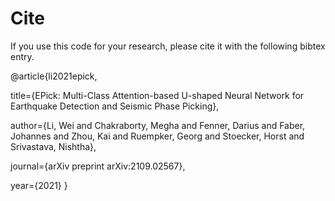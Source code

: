 # Cite

If you use this code for your research, please cite it with the following bibtex entry.

@article{li2021epick,

  title={EPick: Multi-Class Attention-based U-shaped Neural Network for Earthquake Detection and Seismic Phase Picking},
  
  author={Li, Wei and Chakraborty, Megha and Fenner, Darius and Faber, Johannes and Zhou, Kai and Ruempker, Georg and Stoecker, Horst and Srivastava, Nishtha},
  
  journal={arXiv preprint arXiv:2109.02567},
  
  year={2021}
}

